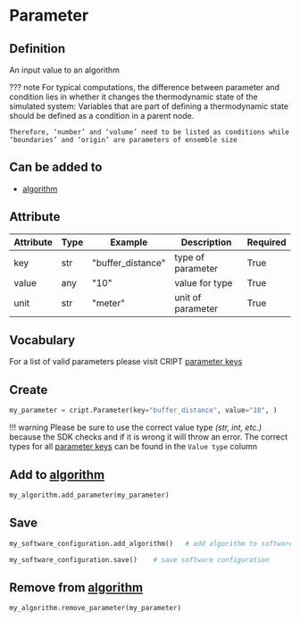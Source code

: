 # Parameter

## Definition
An input value to an algorithm

??? note
    For typical computations, the difference between
    parameter and condition lies in whether it changes the thermodynamic state of the simulated
    system: Variables that are part of defining a thermodynamic state should be defined as a condition
    in a parent node. 
    
    Therefore, ‘number’ and ‘volume’ need to be listed as conditions while
    ‘boundaries’ and ‘origin’ are parameters of ensemble size

## Can be added to
* <a href="../algorithm" target="_blank">algorithm</a>

## Attribute
| Attribute | Type | Example           | Description       | Required |
|-----------|------|-------------------|-------------------|----------|
| key       | str  | "buffer_distance" | type of parameter | True     |
| value     | any  | "10"              | value for type    | True     |
| unit      | str  | "meter"           | unit of parameter | True     |


## Vocabulary
For a list of valid parameters please visit CRIPT
<a href="https://criptapp.org/keys/parameter-key/" target="_blank">parameter keys</a>


## Create
```python
my_parameter = cript.Parameter(key="buffer_distance", value="10", )
```

!!! warning
    Please be sure to use the correct value type _(str, int, etc.)_ because the SDK checks
    and if it is wrong it will throw an error. The correct types for all
    <a href="https://criptapp.org/keys/parameter-key/" target="_blank">parameter keys</a>
    can be found in the `Value type` column



## Add to <a href="../algorithm" target="_blank">algorithm</a>
```python
my_algorithm.add_parameter(my_parameter)
```

## Save
```python
my_software_configuration.add_algorithm()   # add algorithm to software configuration

my_software_configuration.save()    # save software configuration
```

## Remove from <a href="../algorithm" target="_blank">algorithm</a>
```python
my_algorithm.remove_parameter(my_parameter)
```